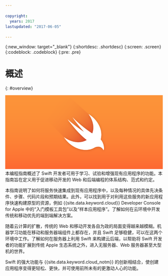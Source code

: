 ```yaml
---

copyright:
  years: 2017
lastupdated: "2017-06-05"

---
```

{:new_window: target="_blank"}
{:shortdesc: .shortdesc}
{:screen: .screen}
{:codeblock: .codeblock}
{:pre: .pre}

# 概述
{: #overview}

![IBM Cloud](images/Swift_graphic.png)
<br>
本编程指南概述了 Swift 开发者可用于学习、试验和增强现有应用程序的功能。本指南旨在定义用于促进移动开发的 Web 和后端编程的体系结构、范式和约定。

本指南说明了如何将服务快速集成到现有应用程序中，以及每种情况的具体先决条件、步骤、代码片段和预期结果。此外，可以找到用于对利用这些服务的新应用程序快速构建原型的资源，例如 {{site.data.keyword.cloud}} Developer Console for Apple 中的“入门模板工具包”以及“样本应用程序”。了解如何在云环境中开发传统和移动优先的端到端解决方案。

随着云计算的扩散，传统的 Web 和移动开发各自为政的局面变得越来越模糊。机器学习功能在移动和服务器端组件上都存在，并且 Swift 足够稳健，可以在这两个环境中工作。了解如何在服务器上利用 Swift 来构建云后端，以帮助将 Swift 开发者的功能扩展到传统 Apple 生态系统之外，进入无服务器、Web 服务器甚至大型机的世界。

Swift 的强大功能与 {{site.data.keyword.cloud_notm}} 的创新相结合，使创建应用程序变得更轻松、更快，并可使用前所未有的更激动人心的功能。
